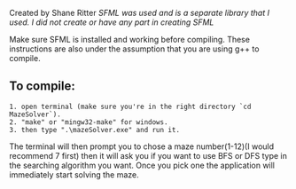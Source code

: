 Created by Shane Ritter
*SFML was used and is a separate library that I used. I did not create or have any part in creating SFML*

Make sure SFML is installed and working before compiling. These instructions are also under the assumption that you are using g++ to compile.
## To compile:
    1. open terminal (make sure you're in the right directory `cd MazeSolver`). 
    2. "make" or "mingw32-make" for windows.
    3. then type ".\mazeSolver.exe" and run it. 
The terminal will then prompt you to chose a maze number(1-12)(I would recommend 7 first) then it will ask you if you want to use BFS or DFS type in the searching algorithm you want. 
Once you pick one the application will immediately start solving the maze. 
